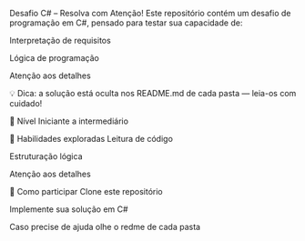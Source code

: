  Desafio C# – Resolva com Atenção!
Este repositório contém um desafio de programação em C#, pensado para testar sua capacidade de:

Interpretação de requisitos

Lógica de programação

Atenção aos detalhes

💡 Dica: a solução está oculta nos README.md de cada pasta — leia-os com cuidado!

🔎 Nível
Iniciante a intermediário

🧩 Habilidades exploradas
Leitura de código

Estruturação lógica

Atenção aos detalhes

🚀 Como participar
Clone este repositório

Implemente sua solução em C#

Caso precise de ajuda olhe o redme de cada pasta 
